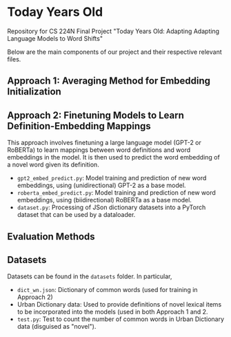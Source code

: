 # Today Years Old
Repository for CS 224N Final Project "Today Years Old: Adapting Adapting Language Models to Word Shifts"

Below are the main components of our project and their respective relevant files.

## Approach 1: Averaging Method for Embedding Initialization

## Approach 2: Finetuning Models to Learn Definition-Embedding Mappings
This approach involves finetuning a large language model (GPT-2 or RoBERTa) to learn mappings between word definitions and word embeddings in the model. It is then used to predict the word embedding of a novel word given its definition.
- `gpt2_embed_predict.py`: Model training and prediction of new word embeddings, using (unidirectional) GPT-2 as a base model.
- `roberta_embed_predict.py`: Model training and prediction of new word embeddings, using (biidirectional) RoBERTa as a base model.
- `dataset.py`: Processing of JSon dictionary datasets into a PyTorch dataset that can be used by a dataloader.

## Evaluation Methods

## Datasets
Datasets can be found in the `datasets` folder. In particular,
- `dict_wn.json`: Dictionary of common words (used for training in Approach 2)
- Urban Dictionary data: Used to provide definitions of novel lexical items to be incorporated into the models (used in both Approach 1 and 2.
- `test.py`: Test to count the number of common words in Urban Dictionary data (disguised as "novel").
